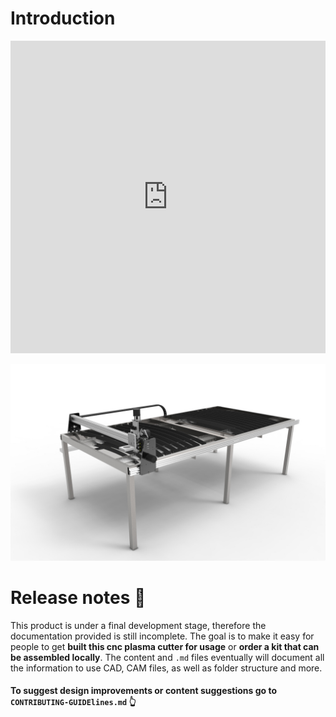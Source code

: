 # Introduction
<iframe width="100%" height="500" src="https://www.youtube.com/embed/ObLvATzSDjQ" frameborder="0" allow="accelerometer; autoplay; encrypted-media; gyroscope; picture-in-picture" allowfullscreen></iframe>


![Name of the machine](../images/render-cnc.2.jpg)

# Release notes 🚀
This product is under a final development stage, therefore the documentation provided is still incomplete. The goal is to make it easy for people to get **built this cnc plasma cutter for usage** or **order a kit that can be assembled locally**. The content and ``.md`` files eventually will document all the information to use CAD, CAM files, as well as folder structure and more.

#### To suggest design improvements or content suggestions go to **```CONTRIBUTING-GUIDElines.md```** 👆
